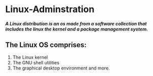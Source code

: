 # Linux-Adminstration

##### A Linux distribution is an os made from a software collection that includes the linux the kernel and a package management system.

## The Linux OS comprises:
1. The Linux kernel
2. The GNU shell utilities
3. The graphical desktop environment and more.



